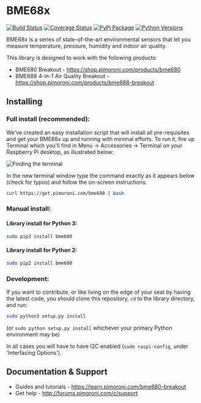 # BME68x

[![Build Status](https://travis-ci.org/pimoroni/bme680-python.svg?branch=master)](https://travis-ci.org/pimoroni/bme680-python)
[![Coverage Status](https://coveralls.io/repos/github/pimoroni/bme680-python/badge.svg?branch=master)](https://coveralls.io/github/pimoroni/bme680-python?branch=master)
[![PyPi Package](https://img.shields.io/pypi/v/bme680.svg)](https://pypi.python.org/pypi/bme680)
[![Python Versions](https://img.shields.io/pypi/pyversions/bme680.svg)](https://pypi.python.org/pypi/bme680)

BME68x is a series of state-of-the-art environmental sensors that let you measure temperature, pressure, humidity and indoor air quality.

This library is designed to work with the following products:

* BME680 Breakout - https://shop.pimoroni.com/products/bme680
* BME688 4-in-1 Air Quality Breakout - https://shop.pimoroni.com/products/bme688-breakout

## Installing

### Full install (recommended):

We've created an easy installation script that will install all pre-requisites and get your BME68x
up and running with minimal efforts. To run it, fire up Terminal which you'll find in Menu -> Accessories -> Terminal
on your Raspberry Pi desktop, as illustrated below:

![Finding the terminal](http://get.pimoroni.com/resources/github-repo-terminal.png)

In the new terminal window type the command exactly as it appears below (check for typos) and follow the on-screen instructions:

```bash
curl https://get.pimoroni.com/bme680 | bash
```

### Manual install:

#### Library install for Python 3:

```bash
sudo pip3 install bme680
```

#### Library install for Python 2:

```bash
sudo pip2 install bme680
```

### Development:

If you want to contribute, or like living on the edge of your seat by having the latest code, you should clone this repository, `cd` to the library directory, and run:

```bash
sudo python3 setup.py install
```
(or `sudo python setup.py install` whichever your primary Python environment may be)

In all cases you will have to have I2C enabled (`sudo raspi-config`, under 'Interfacing Options').

## Documentation & Support

* Guides and tutorials - https://learn.pimoroni.com/bme680-breakout
* Get help - http://forums.pimoroni.com/c/support
